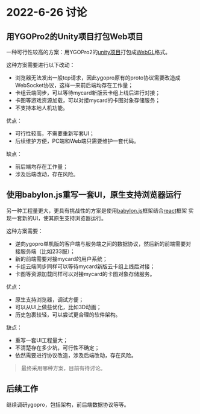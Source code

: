 # 2022-6-26 讨论

## 用YGOPro2的Unity项目打包Web项目
一种可行性较高的方案：用YGOPro2的[unity项目](https://code.mycard.moe/mycard/YGOProUnity_V2)打包成[WebGL](https://get.webgl.org/)格式。

这种方案需要进行以下改动：
- 浏览器无法发出一般tcp请求，因此ygopro原有的proto协议需要改造成WebSocket协议，这样一来前后端均存在工作量；
- 卡组云端同步，可以等待mycard新版云卡组上线后进行对接；
- 卡图等游戏资源加载，可以对接mycard的卡图对象存储服务；
- 不支持本地人机功能。

优点：
- 可行性较高，不需要重新写套UI；
- 后续维护方便，PC端和Web端只需要维护一套代码。

缺点：
- 前后端均存在工作量；
- 涉及后端改动，存在风险。

## 使用babylon.js重写一套UI，原生支持浏览器运行
另一种工程量更大，更具有挑战性的方案是使用[babylon.js](https://www.babylonjs.com/)框架结合[react](https://reactjs.org/)框架
实现一套新的UI，使其原生支持浏览器运行。

这种方案需要：
- 逆向ygopro单机版的客户端与服务端之间的数据协议，然后新的前端需要对接服务端（比如233服）；
- 新的前端需要对接mycard的用户系统；
- 卡组云端同步同样可以等待mycard新版云卡组上线后对接；
- 卡图等资源加载同样可以对接mycard的卡图对象存储服务。

优点：
- 原生支持浏览器，调试方便；
- 可以从UI上做些优化，比如3D动画；
- 历史包裹较轻，可以尝试更合理的软件架构。

缺点：
- 重写一套UI工程量大；
- 不清楚存在多少坑，可行性不确定；
- 依然需要进行协议改造，涉及后端改动，存在风险。

> 最终采用哪种方案，目前有待讨论。

## 后续工作
继续调研ygopro，包括架构，前后端数据协议等等。

